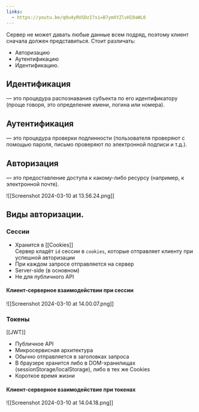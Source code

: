 ```yaml
---
links:
  - https://youtu.be/q0u4yRUSDzI?si=B7ymXYZlvHI0aWL0
---
```

Сервер не может давать любые данные всем подряд, поэтому клиент сначала должен представиться. Стоит различать: 
- Авторизацию
- Аутентификацию 
- Идентификацию.

## Идентификация 
— это процедура распознавания субъекта по его идентификатору (проще говоря, это определение имени, логина или номера).

## Аутентификация 
— это процедура проверки подлинности (пользователя проверяют с помощью пароля, письмо проверяют по электронной подписи и т.д.).

## Авторизация 
— это предоставление доступа к какому-либо ресурсу (например, к электронной почте).

![[Screenshot 2024-03-10 at 13.56.24.png]]

## Виды авторизации. 
### Сессии
- ﻿﻿Хранится в [[Cookies]]  
    Сервер кладёт `id` сессии в `cookies`, которые отправляет клиенту при успешной авторизации
- ﻿﻿При каждом запросе отправляется на сервер
- ﻿﻿Server-side (в основном)
- ﻿﻿Не для публичного АРІ
#### Клиент-серверное взаимодействии при сессии
![[Screenshot 2024-03-10 at 14.00.07.png]]
### Токены
[[JWT]]
- ﻿﻿Публичное API
- ﻿﻿Микросервисная архитектура
- ﻿﻿Обычно отправляется в заголовках запроса
- ﻿﻿В браузере хранится либо в DOM-хранилищах  
    (sessionStorage/localStorage), либо в тех же Cookies
- ﻿﻿Короткое время жизни
#### Клиент-серверное взаимодействие при токенах
![[Screenshot 2024-03-10 at 14.04.18.png]]